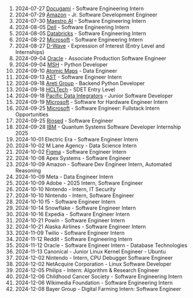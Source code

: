 1. 2024-07-27 [Docugami](https://www.docugami.com) - Software Engineering Intern
2. 2024-07-29  [Amazon](https://www.amazon.com) - Jr. Software Development Engineer
3. 2024-07-30 [Maestro AI](https://www.getmaestro.ai/) - Software Engineering Intern
4. 2024-08-05 [Dell](https://jobs.dell.com/en/software-engineering) - Software Engineering Intern
5. 2024-08-05 [Databricks](https://www.databricks.com/company/careers) - Software Engineering Intern
6. 2024-08-22 [Microsoft](https://www.microsoft.com) - Software Engineering Intern
7. 2024-08-27 [D-Wave](https://www.dwavesys.com) - Expression of Interest (Entry Level and Internships)
8. 2024-09-04 [Oracle](https://www.oracle.com) - Associate Production Software Engineer
9. 2024-09-04 [MSH](https://www.talentmsh.com) - Python Developer
10. 2024-09-10 [Atomic Maps](https://atomicmaps.io/) - Data Engineer
11. 2024-09-13 [AST](https://www.ast-inc.com/) - Software Engineer Intern
12. 2024-09-18 [Areti Group](https://www.bcorporation.net/en-us/find-a-b-corp/company/areti-group/) - Backend Python Developer
13. 2024-09-18 [HCLTech](https://www.hcltech.com/) - SDET Entry Level
14. 2024-09-18 [Pacific Data Integrators](https://www.pacificdataintegrators.com/) - Junior Software Developer
15. 2024-09-19 [Microsoft](https://www.microsoft.com) - Software for Hardware Engineer Intern
16. 2024-09-25 [Microsoft](https://www.microsoft.com) - Software Engineer: Fullstack Intern Opportunities
17. 2024-09-25 [Rinsed](https://www.rinsed.com) - Software Engineer
18. 2024-09-28 [IBM](https://www.ibm.com) - Quantum Systems Software Developer Internship 2025
19. 2024-10-01 Electric Era - Software Engineer Intern
20. 2024-10-02 M Lane Agency - Data Science Intern
21. 2024-10-02 [Figma](https://www.figma.com) - Software Engineer Intern
22. 2024-10-08 Apex Systems - Software Engineer
23. 2024-10-09 Amazon - Software Dev Engineer Intern, Automated Reasoning
24. 2024-10-09 Meta - Data Engineer Intern
25. 2024-10-09 Adobe - 2025 Intern, Software Engineer
26. 2024-10-10 Nintendo - Intern, IT Security
27. 2024-10-10 Nintendo - Intern, Software Engineer
28. 2024-10-10 f5 - Software Engineer Intern
29. 2024-10-14 Snowflake - Software Engineer Intern
30. 2024-10-16 Expedia - Software Engineer Intern
31. 2024-10-21 Powin - Software Engineer Intern
32. 2024-10-21 Alaska Airlines - Software Engineer Intern
33. 2024-11-09 Twilio - Software Engineer Intern
34. 2024-11-12 Reddit - Software Engineering Intern
35. 2024-11-12 Oracle - Software Engineer Intern - Database Technologies
36. 2024-11-13 Canonical - Junior Linux Kernel Engineer - Ubuntu
37. 2024-12-02 Nintendo - Intern, CPU Debugger Software Engineer
38. 2024-12-02 NetAcquire Corporation - Linux Software Developer
39. 2024-12-05 Philips - Intern: Algorithm & Research Engineer
40. 2024-12-06 Childhood Cancer Society - Software Engineering Intern
41. 2024-12-06 Wikimedia Foundation - Software Engineering Intern
42. 2024-12-08 Bayer Group - Digital Farming Intern: Software Engineer
